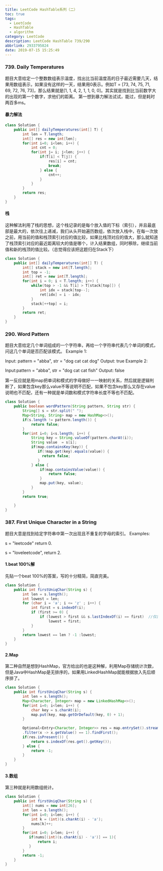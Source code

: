 ```yaml
---
title: LeetCode HashTable系列（二）
toc: true
tags:
  - LeetCode
  - HashTable
  - algorithm
category: LeetCode
description: LeetCode HashTable 739/290
abbrlink: 2933795824
date: 2019-07-15 15:25:49
---
```


### 739. Daily Temperatures
题目大意给定一个整数数组表示温度，找出比当前温度高的日子最近需要几天，结果用数组表示，如果没有这样的一天，结果用0表示。例如T = [73, 74, 75, 71, 69, 72, 76, 73]，那么结果就是[1, 1, 4, 2, 1, 1, 0, 0]。其实就是找到比当前数字大的出现的第一个数字，求他们的距离。
第一想到暴力解法试试，能过，但是耗时两百多ms。
#### 暴力解法
```Java Solution https://leetcode.com/problems/daily-temperatures/ Daily Temperatures
class Solution {
    public int[] dailyTemperatures(int[] T) {
        int len = T.length;
        int[] res = new int[len];
        for(int i=0; i<len; i++) {
            int cnt = 0;
            for(int j= i; j<len; j++) {              
                if(T[i] < T[j]) {
                    res[i] = cnt;
                    break;
                } else {
                    cnt++;
                }
            }
        }
        return res;
    }
}
```
#### 栈
这种解法利用了栈的思想，这个栈记录的是每个放入值的下标（索引），并且最底部是最大的，依次往上递减，我们从头开始遍历数组，依次放入栈中，在每一次放之前，用当前的值和栈顶索引对应的值比较，如果比栈顶对应的值大，那么就知道了栈顶索引对应的最近距离较大的值是哪个，计入结果数组，同时移除，继续当前值和新的栈顶的值比较。（总觉得应该把这题归在Stack下）
```Java Solution https://leetcode.com/problems/daily-temperatures/ Daily Temperatures
class Solution {
    public int[] dailyTemperatures(int[] T) {
        int[] stack = new int[T.length];
        int top = -1;
        int[] ret = new int[T.length];
        for(int i = 0; i < T.length; i++) {   
            while(top > -1 && T[i] > T[stack[top]]) {
                int idx = stack[top--];
                ret[idx] = i - idx; 
            }
            stack[++top] = i;
        }
        return ret;
    }
}
```

### 290. Word Pattern
题目大意给定几个单词组成的一个字符串，再给一个字符串代表几个单词的模式，问这几个单词是否匹配该模式。
Example 1:

Input: pattern = "abba", str = "dog cat cat dog"
Output: true
Example 2:

Input:pattern = "abba", str = "dog cat cat fish"
Output: false

第一反应就是用map把单词和模式的字母做好一一映射的关系，然后就是逻辑判断了，如果包含key那么value不等说明不匹配，如果不包含key那么又存在value说明也不匹配，还有一种就是单词数和模式字符串长度不等也不匹配。

```Java Solution https://leetcode.com/problems/word-pattern/ Word Pattern
class Solution {
    public boolean wordPattern(String pattern, String str) {
        String[] s = str.split(" ");
        Map<String, String> map = new HashMap<>();
        if(s.length != pattern.length()) {
            return false;
        }
        for(int i=0; i<s.length; i++) {
            String key = String.valueOf(pattern.charAt(i));
            String value  = s[i];
            if(map.containsKey(key)) {
               if(!map.get(key).equals(value)) {
                 return false;
               }
            } else {
                if(map.containsValue(value)) {
                    return false;
                }
                map.put(key, value);
            }
        }
        return true;  

    }
}
```

### 387. First Unique Character in a String
题目大意是找到给定字符串中第一次出现且不重复的字母的索引。
Examples:

s = "leetcode"
return 0.

s = "loveleetcode",
return 2.
#### 1.beat 100%解
先贴一个beat 100%的答案，写的十分精简，简直完美。
```Java Solution https://leetcode.com/problems/first-unique-character-in-a-string/  First Unique Character in a String
class Solution {
    public int firstUniqChar(String s) {
        int len = s.length();
        int lowest = len;
        for (char i = 'a'; i <= 'z' ; i++) {
            int first = s.indexOf(i);
            if (first >= 0) {
                if (lowest > first && s.lastIndexOf(i) == first)  //仅出现一次，并且靠前
                    lowest = first;
            }
        }
        return lowest == len ? -1 :lowest;
    }
}

```
#### 2.Map
第二种自然是想到HashMap，官方给出的也是这种解，利用Map存储统计次数，但是Java中HashMap是无排序的，如果用LinkedHashMap就能根据放入先后顺序排了。
```Java Solution https://leetcode.com/problems/first-unique-character-in-a-string/  First Unique Character in a String
class Solution {
    public int firstUniqChar(String s) {
        int len = s.length();
        Map<Character, Integer> map = new LinkedHashMap<>();
        for(int i=0; i<len; i++) {
            char key = s.charAt(i);
            map.put(key, map.getOrDefault(key, 0) + 1);
        }
        
        Optional<Entry<Character, Integer>> res = map.entrySet().stream()
        .filter(x -> x.getValue() == 1).findFirst();
        if(res.isPresent()) {
            return s.indexOf(res.get().getKey());
        } else {
            return -1;
        }
    }
}

```
#### 3.数组
第三种就是利用数组统计。
```Java Solution https://leetcode.com/problems/first-unique-character-in-a-string/  First Unique Character in a String
class Solution {
    public int firstUniqChar(String s) {
        int[] nums = new int[26];
        int len = s.length();
        for(int i=0; i<len; i++) {
            int k = (int)(s.charAt(i) - 'a');
            nums[k]++;
        }
        for(int i=0; i<len; i++) {
           if(nums[(int)(s.charAt(i) - 'a')] == 1){
               return i;
           }
        }
        return -1;
    }
}

```